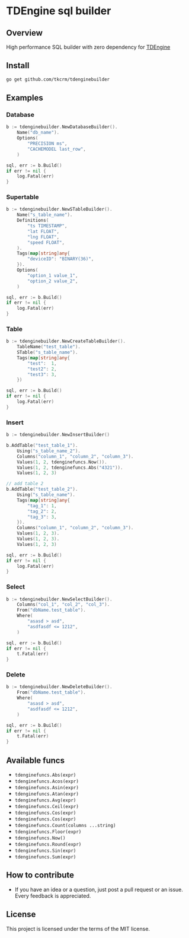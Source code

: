 # TDEngine sql builder

## Overview

High performance SQL builder with zero dependency for [TDEngine](https://tdengine.com)

## Install

```bash
go get github.com/tkcrm/tdenginebuilder
```

## Examples

### Database

```go
b := tdenginebuilder.NewDatabaseBuilder().
    Name("db_name").
    Options(
        "PRECISION ms",
        "CACHEMODEL last_row",
    )

sql, err := b.Build()
if err != nil {
    log.Fatal(err)
}
```

### Supertable

```go
b := tdenginebuilder.NewSTableBuilder().
    Name("s_table_name").
    Definitions(
        "ts TIMESTAMP",
        "lat FLOAT",
        "lng FLOAT",
        "speed FLOAT",
    ).
    Tags(map[string]any{
        "deviceID": "BINARY(36)",
    }).
    Options(
        "option_1 value_1",
        "option_2 value_2",
    )

sql, err := b.Build()
if err != nil {
    log.Fatal(err)
}
```

### Table

```go
b := tdenginebuilder.NewCreateTableBuilder().
    TableName("test_table").
    STable("s_table_name").
    Tags(map[string]any{
        "test":  1,
        "test2": 2,
        "test3": 3,
    })

sql, err := b.Build()
if err != nil {
    log.Fatal(err)
}
```

### Insert

```go
b := tdenginebuilder.NewInsertBuilder()

b.AddTable("test_table_1").
    Using("s_table_name_2").
    Columns("column_1", "column_2", "column_3").
    Values(1, 2, tdenginefuncs.Now()).
    Values(1, 2, tdenginefuncs.Abs("4321")).
    Values(1, 2, 3)

// add table 2
b.AddTable("test_table_2").
    Using("s_table_name").
    Tags(map[string]any{
        "tag_1": 1,
        "tag_2": 2,
        "tag_3": 3,
    }).
    Columns("column_1", "column_2", "column_3").
    Values(1, 2, 3).
    Values(1, 2, 3).
    Values(1, 2, 3)

sql, err := b.Build()
if err != nil {
    log.Fatal(err)
}
```

### Select

```go
b := tdenginebuilder.NewSelectBuilder().
    Columns("col_1", "col_2", "col_3").
    From("dbName.test_table").
    Where(
        "asasd > asd",
        "asdfasdf <= 1212",
    )

sql, err := b.Build()
if err != nil {
    t.Fatal(err)
}
```

### Delete

```go
b := tdenginebuilder.NewDeleteBuilder().
    From("dbName.test_table").
    Where(
        "asasd > asd",
        "asdfasdf <= 1212",
    )

sql, err := b.Build()
if err != nil {
    t.Fatal(err)
}
```

## Available funcs

- `tdenginefuncs.Abs(expr)`
- `tdenginefuncs.Acos(expr)`
- `tdenginefuncs.Asin(expr)`
- `tdenginefuncs.Atan(expr)`
- `tdenginefuncs.Avg(expr)`
- `tdenginefuncs.Ceil(expr)`
- `tdenginefuncs.Cos(expr)`
- `tdenginefuncs.Cos(expr)`
- `tdenginefuncs.Count(columns ...string)`
- `tdenginefuncs.Floor(expr)`
- `tdenginefuncs.Now()`
- `tdenginefuncs.Round(expr)`
- `tdenginefuncs.Sin(expr)`
- `tdenginefuncs.Sum(expr)`

## How to contribute

- If you have an idea or a question, just post a pull request or an issue. Every feedback is appreciated.

## License

This project is licensed under the terms of the MIT license.
